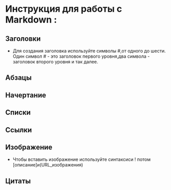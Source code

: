 # Инструкция для работы с Markdown :

## Заголовки 

* Для создания заголовка используйте символы #,от одного до шести. Один символ # - это заголовок первого уровня,два символа - заголовок второго уровня и так далее.



## Абзацы

## Начертание

## Списки

## Ссылки

## Изображение

* Чтобы вставить изображение используйте синтаксиси ! потом [описание]и(URL_изображения)



## Цитаты
